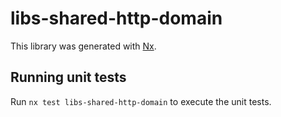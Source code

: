 # libs-shared-http-domain

This library was generated with [Nx](https://nx.dev).

## Running unit tests

Run `nx test libs-shared-http-domain` to execute the unit tests.
